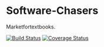 # Software-Chasers

Marketfortextbooks.


[![Build Status](https://travis-ci.com/Software-Chasers1-0/Software-Chasers.svg?branch=master)](https://travis-ci.com/Software-Chasers1-0/Software-Chasers)
[![Coverage Status](https://coveralls.io/repos/github/Software-Chasers1-0/Software-Chasers/badge.svg?branch=master)](https://coveralls.io/github/Software-Chasers1-0/Software-Chasers?branch=master)
